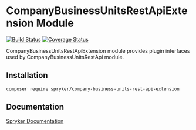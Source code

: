 # CompanyBusinessUnitsRestApiExtension Module
[![Build Status](https://travis-ci.org/spryker/company-business-units-rest-api-extension.svg)](https://travis-ci.org/spryker/company-business-units-rest-api-extension)
[![Coverage Status](https://coveralls.io/repos/github/spryker/company-business-units-rest-api-extension/badge.svg)](https://coveralls.io/github/spryker/company-business-units-rest-api-extension)

CompanyBusinessUnitsRestApiExtension module provides plugin interfaces used by CompanyBusinessUnitsRestApi module.

## Installation

```
composer require spryker/company-business-units-rest-api-extension
```

## Documentation

[Spryker Documentation](https://academy.spryker.com/developing_with_spryker/module_guide/modules.html)
